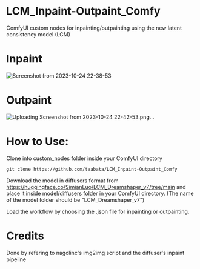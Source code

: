 # LCM_Inpaint-Outpaint_Comfy
ComfyUI custom nodes for inpainting/outpainting using the new latent consistency model (LCM)

# Inpaint
![Screenshot from 2023-10-24 22-38-53](https://github.com/taabata/LCM_Inpaint-Outpaint_Comfy/assets/57796911/c81da663-c71e-4035-a7d7-e29294315054)


# Outpaint
![Uploading Screenshot from 2023-10-24 22-42-53.png…]()



# How to Use:
Clone into custom_nodes folder inside your ComfyUI directory
   ```
   git clone https://github.com/taabata/LCM_Inpaint-Outpaint_Comfy
   ```

Download the model in diffusers format from https://huggingface.co/SimianLuo/LCM_Dreamshaper_v7/tree/main and place it inside model/diffusers folder in your ComfyUI directory. (The name of the model folder should be "LCM_Dreamshaper_v7")

Load the workflow by choosing the .json file for inpainting or outpainting.



# Credits
Done by refering to nagolinc's img2img script and the diffuser's inpaint pipeline


